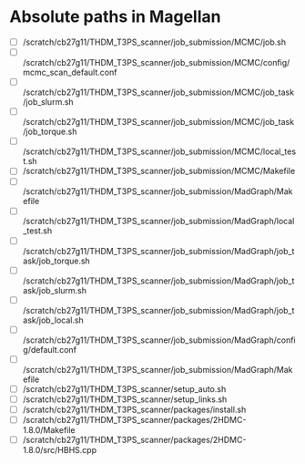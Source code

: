 # Absolute paths in Magellan 

- [ ] /scratch/cb27g11/THDM_T3PS_scanner/job_submission/MCMC/job.sh
- [ ] /scratch/cb27g11/THDM_T3PS_scanner/job_submission/MCMC/config/mcmc_scan_default.conf
- [ ] /scratch/cb27g11/THDM_T3PS_scanner/job_submission/MCMC/job_task/job_slurm.sh
- [ ] /scratch/cb27g11/THDM_T3PS_scanner/job_submission/MCMC/job_task/job_torque.sh
- [ ] /scratch/cb27g11/THDM_T3PS_scanner/job_submission/MCMC/local_test.sh
- [ ] /scratch/cb27g11/THDM_T3PS_scanner/job_submission/MCMC/Makefile
- [ ] /scratch/cb27g11/THDM_T3PS_scanner/job_submission/MadGraph/Makefile
- [ ] /scratch/cb27g11/THDM_T3PS_scanner/job_submission/MadGraph/local_test.sh
- [ ] /scratch/cb27g11/THDM_T3PS_scanner/job_submission/MadGraph/job_task/job_torque.sh
- [ ] /scratch/cb27g11/THDM_T3PS_scanner/job_submission/MadGraph/job_task/job_slurm.sh
- [ ] /scratch/cb27g11/THDM_T3PS_scanner/job_submission/MadGraph/job_task/job_local.sh
- [ ] /scratch/cb27g11/THDM_T3PS_scanner/job_submission/MadGraph/config/default.conf
- [ ] /scratch/cb27g11/THDM_T3PS_scanner/job_submission/MadGraph/Makefile
- [ ] /scratch/cb27g11/THDM_T3PS_scanner/setup_auto.sh
- [ ] /scratch/cb27g11/THDM_T3PS_scanner/setup_links.sh
- [ ] /scratch/cb27g11/THDM_T3PS_scanner/packages/install.sh
- [ ] /scratch/cb27g11/THDM_T3PS_scanner/packages/2HDMC-1.8.0/Makefile
- [ ] /scratch/cb27g11/THDM_T3PS_scanner/packages/2HDMC-1.8.0/src/HBHS.cpp

